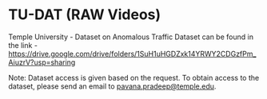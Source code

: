 # TU-DAT (RAW Videos)
Temple University - Dataset on Anomalous Traffic
Dataset can be found in the link - https://drive.google.com/drive/folders/1SuH1uHGDZxk14YRWY2CDGzfPm_AiuzrV?usp=sharing

Note:
Dataset access is given based on the request.
To obtain access to the dataset, please send an email to pavana.pradeep@temple.edu.
